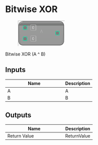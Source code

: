 # Bitwise XOR

<div align="left" data-full-width="false">

<figure><img src="../../../../.gitbook/assets/Bitwise_XOR.png" alt=""><figcaption></figcaption></figure>

</div>

Bitwise XOR (A ^ B)

## Inputs

<table><thead><tr><th width="170">Name</th><th>Description</th></tr></thead><tbody><tr><td>A</td><td>A</td></tr><tr><td>B</td><td>B</td></tr></tbody></table>

## Outputs

<table><thead><tr><th width="170">Name</th><th>Description</th></tr></thead><tbody><tr><td>Return Value</td><td>ReturnValue</td></tr></tbody></table>
